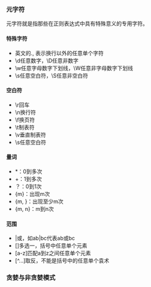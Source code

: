 ### 元字符

元字符就是指那些在正则表达式中具有特殊意义的专用字符。

#### 特殊字符

* 英文的., 表示换行以外的任意单个字符
* \d任意数字，\D任意非数字
* \w任意字母数字下划线，\W任意非字母数字下划线
* \s任意空白符，\S任意非空白符

#### 空白符

* \r回车 
* \n换行符
* \f换页符
* \t制表符
* \v垂直制表符
* \s任意空白符

#### 量词

* *：0到多次
* +：1到多次
* ？：0到1次
* {m}：出现m次
* {m, }：出现至少m次
* {m, n}：m到n次

#### 范围
* |或，如ab|bc代表ab或bc
* []多选一，括号中任意单个元素
* [a-z]匹配a到z之间任意单个元素
* [^...]取反，不能是括号中的任意单个袁术

### 贪婪与非贪婪模式


